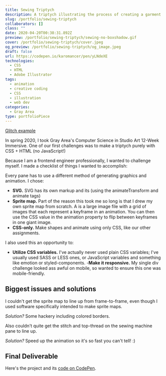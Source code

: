 ```yaml
---
title: Sewing Triptych
description: A triptych illustrating the process of creating a garment using different CSS animation techniques.
slug: /portfolio/sewing-triptych
collaborators: []
class: ""
date: 2020-04-20T00:38:31.892Z
preview: /portfolio/sewing-triptych/sewing-no-boxshadow.gif
cover: /portfolio/sewing-triptych/cover.jpeg
og_preview: /portfolio/sewing-triptych/og_image.jpeg
draft: false
url: https://codepen.io/karomancer/pen/yLNdeXE
technologies:
  - CSS
  - HTML
  - Adobe Illustrator
tags:
  - animation
  - creative coding
  - CSS
  - illustration
  - web dev
categories:
  - Gray Area
type: portfolioPiece
---
```


[Glitch example](https://sewing-triptych.glitch.me/)

In spring 2020, I took Gray Area's Computer Science in Studio Art 12-Week Immersive. One of our first challenges was to make a triptych purely with CSS + HTML (no JavaScript!)

Because I am a frontend engineer professionally, I wanted to challenge myself. I made a checklist of things I wanted to accomplish:

Every pane has to use a different method of generating graphics and animation. I chose:

- **SVG.** SVG has its own markup and its (using the animateTransform and animate tags)
- **Sprite map.** Part of the reason this took me so long is that I drew my own sprite map from scratch. A is a large image file with a grid of images that each represent a keyframe in an animation. You can then use the CSS value in the animation property to flip between keyframes in one giant image.
- **CSS-only.** Make shapes and animate using only CSS, like our other assignments.

I also used this an opportunity to:

- **Utilize CSS variables.** I've actually never used plain CSS variables; I've usually used SASS or LESS ones, or JavaScript variables and something like emotion or styled-components.
-**Make it responsive.** My single div challenge looked ass awful on mobile, so wanted to ensure this one was mobile-friendly.

## Biggest issues and solutions
I couldn't get the sprite map to line up from frame-to-frame, even though I used software specifically intended to make sprite maps.

*Solution?* Some hackery including colored borders.

Also couldn't quite get the stitch and top-thread on the sewing machine pane to line up.

*Solution?* Speed up the animation so it's so fast you can't tell! :)

## Final Deliverable

Here's the project and its [code on CodePen](https://codepen.io/karomancer/pen/yLNdeXE).


